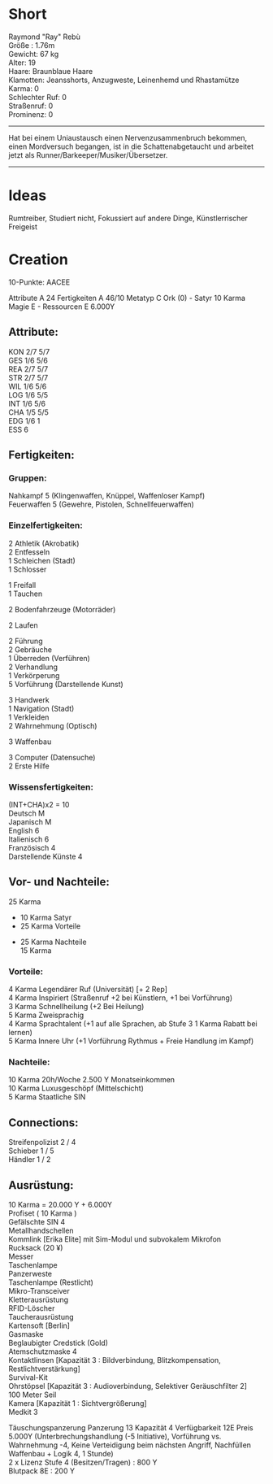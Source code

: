 # Short
Raymond "Ray" Rebù  
Größe : 1.76m  
Gewicht: 67 kg  
Alter: 19  
Haare: Braunblaue Haare    
Klamotten: Jeansshorts, Anzugweste, Leinenhemd und Rhastamütze  
Karma: 0  
Schlechter Ruf: 0  
Straßenruf: 0  
Prominenz: 0  

---------------------------------------------------------------------------------

Hat bei einem Uniaustausch einen Nervenzusammenbruch bekommen, einen Mordversuch begangen, ist in die Schattenabgetaucht und arbeitet jetzt als Runner/Barkeeper/Musiker/Übersetzer.

---------------------------------------------------------------------------------

# Ideas
Rumtreiber, Studiert nicht, Fokussiert auf andere Dinge, Künstlerrischer Freigeist

# Creation
10-Punkte:
AACEE

Attribute A 24
Fertigkeiten A 46/10
Metatyp C Ork (0) - Satyr 10 Karma
Magie E -
Ressourcen E 6.000Y

## Attribute:
KON 2/7 5/7  
GES 1/6 5/6  
REA 2/7 5/7  
STR 2/7 5/7  
WIL 1/6 5/6  
LOG 1/6 5/5  
INT 1/6 5/6  
CHA 1/5 5/5  
EDG 1/6 1  
ESS 6  

## Fertigkeiten:

### Gruppen:
Nahkampf 5 (Klingenwaffen, Knüppel, Waffenloser Kampf)  
Feuerwaffen 5 (Gewehre, Pistolen, Schnellfeuerwaffen)  

### Einzelfertigkeiten:
2 Athletik (Akrobatik)  
2 Entfesseln  
1 Schleichen (Stadt)  
1 Schlosser  

1 Freifall  
1 Tauchen  

2 Bodenfahrzeuge (Motorräder)  

2 Laufen  

2 Führung  
2 Gebräuche  
1 Überreden (Verführen)  
2 Verhandlung  
1 Verkörperung  
5 Vorführung (Darstellende Kunst)  

3 Handwerk  
1 Navigation (Stadt)  
1 Verkleiden  
2 Wahrnehmung (Optisch)  

3 Waffenbau  

3 Computer (Datensuche)  
2 Erste Hilfe  

### Wissensfertigkeiten:
(INT+CHA)x2 = 10  
Deutsch M  
Japanisch M  
English 6  
Italienisch 6  
Französisch 4  
Darstellende Künste 4  

## Vor- und Nachteile:
  25 Karma  
- 10 Karma Satyr  
- 25 Karma Vorteile  
+ 25 Karma Nachteile  
15 Karma  

### Vorteile:
4 Karma Legendärer Ruf (Universität) [+ 2 Rep]  
4 Karma Inspiriert (Straßenruf +2 bei Künstlern, +1 bei Vorführung)  
3 Karma Schnellheilung (+2 Bei Heilung)  
5 Karma Zweisprachig  
4 Karma Sprachtalent (+1 auf alle Sprachen, ab Stufe 3 1 Karma Rabatt bei lernen)  
5 Karma Innere Uhr (+1 Vorführung Rythmus + Freie Handlung im Kampf)  

### Nachteile:
10 Karma 20h/Woche 2.500 Y Monatseinkommen  
10 Karma Luxusgeschöpf (Mittelschicht)  
5 Karma Staatliche SIN  

## Connections:
Streifenpolizist 2 / 4  
Schieber 1 / 5  
Händler 1 / 2  


## Ausrüstung:
10 Karma = 20.000 Y + 6.000Y  
Profiset ( 10 Karma )  
Gefälschte SIN 4   
Metallhandschellen  
Kommlink [Erika Elite] mit Sim-Modul und subvokalem Mikrofon  
Rucksack (20 ¥)  
Messer  
Taschenlampe  
Panzerweste  
Taschenlampe (Restlicht)  
Mikro-Transceiver  
Kletterausrüstung  
RFID-Löscher  
Taucherausrüstung  
Kartensoft [Berlin]  
Gasmaske  
Beglaubigter Credstick (Gold)  
Atemschutzmaske 4  
Kontaktlinsen [Kapazität 3 : Bildverbindung, Blitzkompensation, Restlichtverstärkung]  
Survival-Kit  
Ohrstöpsel [Kapazität 3 : Audioverbindung, Selektiver Geräuschfilter 2]  
100 Meter Seil  
Kamera [Kapazität 1 : Sichtvergrößerung]  
Medkit 3  

Täuschungspanzerung Panzerung 13 Kapazität 4 Verfügbarkeit 12E Preis 5.000Y
(Unterbrechungshandlung (-5 Initiative), Vorführung vs. Wahrnehmung -4, Keine Verteidigung beim nächsten Angriff,
Nachfüllen Waffenbau + Logik 4, 1 Stunde)  
2 x Lizenz Stufe 4 (Besitzen/Tragen) : 800 Y  
Blutpack 8E : 200 Y  
